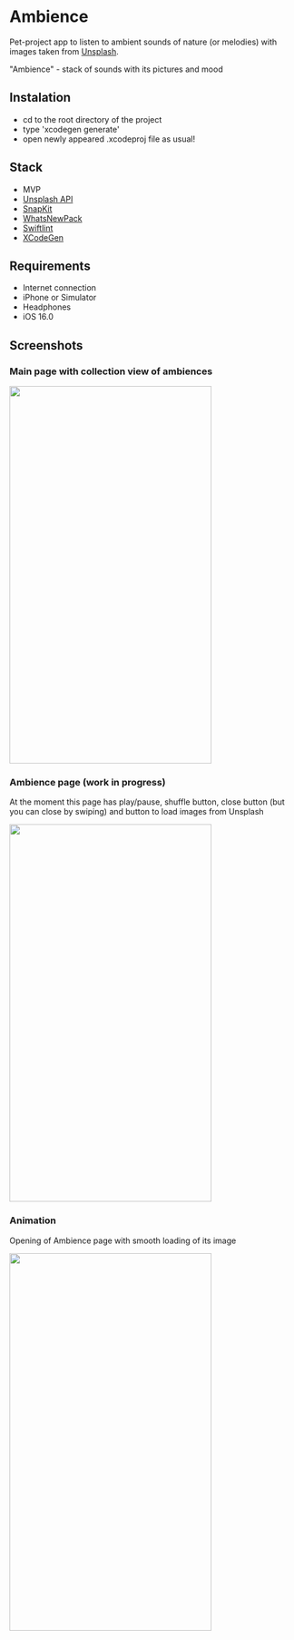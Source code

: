# Ambience
Pet-project app to listen to ambient sounds of nature (or melodies) with images taken from [Unsplash](https://unsplash.com).

"Ambience" - stack of sounds with its pictures and mood 

## Instalation
- cd to the root directory of the project
- type 'xcodegen generate'
- open newly appeared .xcodeproj file as usual!

## Stack
- MVP
- [Unsplash API](https://unsplash.com/developers)
- [SnapKit](https://github.com/SnapKit/SnapKit)
- [WhatsNewPack](https://github.com/kovs705/WhatsNewPack)
- [Swiftlint](https://github.com/realm/SwiftLint)
- [XCodeGen](https://github.com/yonaskolb/XcodeGen)

## Requirements
- Internet connection
- iPhone or Simulator
- Headphones
- iOS 16.0

## Screenshots
### Main page with collection view of ambiences
<img src="https://user-images.githubusercontent.com/56929597/244808572-9d29ffa8-90b8-4f28-a813-65357a291c3f.png" 
     width="356" height="665">

### Ambience page (work in progress)
At the moment this page has play/pause, shuffle button, close button (but you can close by swiping) and button to load images from Unsplash

<img src="https://github.com/kovs705/Ambience/assets/56929597/9dfa46f6-14f7-4e30-8e05-9dc4fd9b6694" 
     width="356" height="665">
     
### Animation
Opening of Ambience page with smooth loading of its image
<div style="text-align:leading"><img src="https://user-images.githubusercontent.com/56929597/244812377-3aaf7033-8890-48fc-bc1c-c4d590717f90.gif" 
     width="356" height="665"></div>
